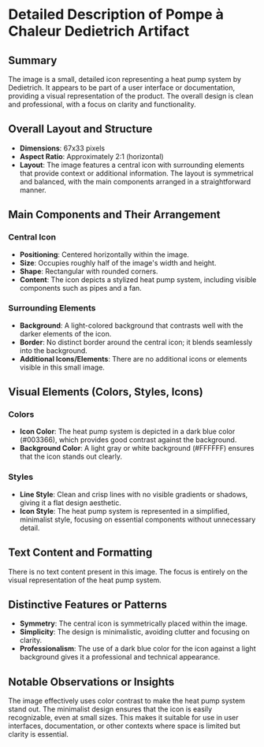 # Detailed Description of Pompe à Chaleur Dedietrich Artifact

## Summary
The image is a small, detailed icon representing a heat pump system by Dedietrich. It appears to be part of a user interface or documentation, providing a visual representation of the product. The overall design is clean and professional, with a focus on clarity and functionality.

## Overall Layout and Structure
- **Dimensions**: 67x33 pixels
- **Aspect Ratio**: Approximately 2:1 (horizontal)
- **Layout**: The image features a central icon with surrounding elements that provide context or additional information. The layout is symmetrical and balanced, with the main components arranged in a straightforward manner.

## Main Components and Their Arrangement

### Central Icon
- **Positioning**: Centered horizontally within the image.
- **Size**: Occupies roughly half of the image's width and height.
- **Shape**: Rectangular with rounded corners.
- **Content**: The icon depicts a stylized heat pump system, including visible components such as pipes and a fan.

### Surrounding Elements
- **Background**: A light-colored background that contrasts well with the darker elements of the icon.
- **Border**: No distinct border around the central icon; it blends seamlessly into the background.
- **Additional Icons/Elements**: There are no additional icons or elements visible in this small image.

## Visual Elements (Colors, Styles, Icons)

### Colors
- **Icon Color**: The heat pump system is depicted in a dark blue color (#003366), which provides good contrast against the background.
- **Background Color**: A light gray or white background (#FFFFFF) ensures that the icon stands out clearly.

### Styles
- **Line Style**: Clean and crisp lines with no visible gradients or shadows, giving it a flat design aesthetic.
- **Icon Style**: The heat pump system is represented in a simplified, minimalist style, focusing on essential components without unnecessary detail.

## Text Content and Formatting

There is no text content present in this image. The focus is entirely on the visual representation of the heat pump system.

## Distinctive Features or Patterns
- **Symmetry**: The central icon is symmetrically placed within the image.
- **Simplicity**: The design is minimalistic, avoiding clutter and focusing on clarity.
- **Professionalism**: The use of a dark blue color for the icon against a light background gives it a professional and technical appearance.

## Notable Observations or Insights
The image effectively uses color contrast to make the heat pump system stand out. The minimalist design ensures that the icon is easily recognizable, even at small sizes. This makes it suitable for use in user interfaces, documentation, or other contexts where space is limited but clarity is essential.